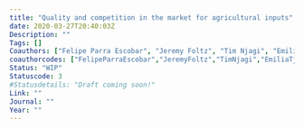 ```yaml
---
title: "Quality and competition in the market for agricultural inputs"
date: 2020-03-27T20:40:03Z
Description: ""
Tags: []
Coauthors: ["Felipe Parra Escobar", "Jeremy Foltz", "Tim Njagi", "Emilia Tjernström"]
coauthorcodes: ["FelipeParraEscobar","JeremyFoltz","TimNjagi","EmiliaTjernstrom"]
Status: "WIP"
Statuscode: 3
#Statusdetails: "Draft coming soon!"
Link: ""
Journal: ""
Year: ""
---
```

